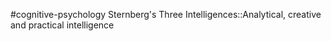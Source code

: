 #cognitive-psychology 
Sternberg's Three Intelligences::Analytical, creative and practical intelligence